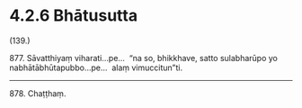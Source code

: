 # 4.2.6 Bhātusutta

(139.)

877\. Sāvatthiyaṃ viharati…pe…  “na so, bhikkhave, satto sulabharūpo yo nabhātābhūtapubbo…pe…  alaṃ vimuccitun”ti.

---

878\. Chaṭṭhaṃ.
